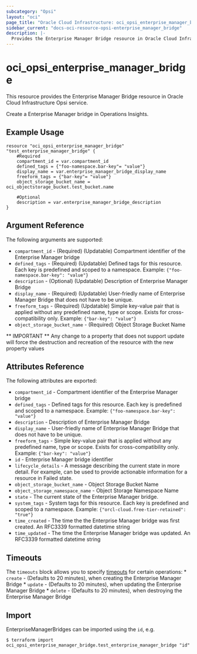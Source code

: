 ```yaml
---
subcategory: "Opsi"
layout: "oci"
page_title: "Oracle Cloud Infrastructure: oci_opsi_enterprise_manager_bridge"
sidebar_current: "docs-oci-resource-opsi-enterprise_manager_bridge"
description: |-
  Provides the Enterprise Manager Bridge resource in Oracle Cloud Infrastructure Opsi service
---
```


# oci_opsi_enterprise_manager_bridge
This resource provides the Enterprise Manager Bridge resource in Oracle Cloud Infrastructure Opsi service.

Create a Enterprise Manager bridge in Operations Insights.


## Example Usage

```hcl
resource "oci_opsi_enterprise_manager_bridge" "test_enterprise_manager_bridge" {
	#Required
	compartment_id = var.compartment_id
	defined_tags = {"foo-namespace.bar-key"= "value"}
	display_name = var.enterprise_manager_bridge_display_name
	freeform_tags = {"bar-key"= "value"}
	object_storage_bucket_name = oci_objectstorage_bucket.test_bucket.name

	#Optional
	description = var.enterprise_manager_bridge_description
}
```

## Argument Reference

The following arguments are supported:

* `compartment_id` - (Required) (Updatable) Compartment identifier of the Enterprise Manager bridge
* `defined_tags` - (Required) (Updatable) Defined tags for this resource. Each key is predefined and scoped to a namespace. Example: `{"foo-namespace.bar-key": "value"}` 
* `description` - (Optional) (Updatable) Description of Enterprise Manager Bridge
* `display_name` - (Required) (Updatable) User-friedly name of Enterprise Manager Bridge that does not have to be unique.
* `freeform_tags` - (Required) (Updatable) Simple key-value pair that is applied without any predefined name, type or scope. Exists for cross-compatibility only. Example: `{"bar-key": "value"}` 
* `object_storage_bucket_name` - (Required) Object Storage Bucket Name


** IMPORTANT **
Any change to a property that does not support update will force the destruction and recreation of the resource with the new property values

## Attributes Reference

The following attributes are exported:

* `compartment_id` - Compartment identifier of the Enterprise Manager bridge
* `defined_tags` - Defined tags for this resource. Each key is predefined and scoped to a namespace. Example: `{"foo-namespace.bar-key": "value"}` 
* `description` - Description of Enterprise Manager Bridge
* `display_name` - User-friedly name of Enterprise Manager Bridge that does not have to be unique.
* `freeform_tags` - Simple key-value pair that is applied without any predefined name, type or scope. Exists for cross-compatibility only. Example: `{"bar-key": "value"}` 
* `id` - Enterprise Manager bridge identifier
* `lifecycle_details` - A message describing the current state in more detail. For example, can be used to provide actionable information for a resource in Failed state.
* `object_storage_bucket_name` - Object Storage Bucket Name
* `object_storage_namespace_name` - Object Storage Namespace Name
* `state` - The current state of the Enterprise Manager bridge.
* `system_tags` - System tags for this resource. Each key is predefined and scoped to a namespace. Example: `{"orcl-cloud.free-tier-retained": "true"}` 
* `time_created` - The time the the Enterprise Manager bridge was first created. An RFC3339 formatted datetime string
* `time_updated` - The time the Enterprise Manager bridge was updated. An RFC3339 formatted datetime string

## Timeouts

The `timeouts` block allows you to specify [timeouts](https://registry.terraform.io/providers/hashicorp/oci/latest/docs/guides/changing_timeouts) for certain operations:
	* `create` - (Defaults to 20 minutes), when creating the Enterprise Manager Bridge
	* `update` - (Defaults to 20 minutes), when updating the Enterprise Manager Bridge
	* `delete` - (Defaults to 20 minutes), when destroying the Enterprise Manager Bridge


## Import

EnterpriseManagerBridges can be imported using the `id`, e.g.

```
$ terraform import oci_opsi_enterprise_manager_bridge.test_enterprise_manager_bridge "id"
```

